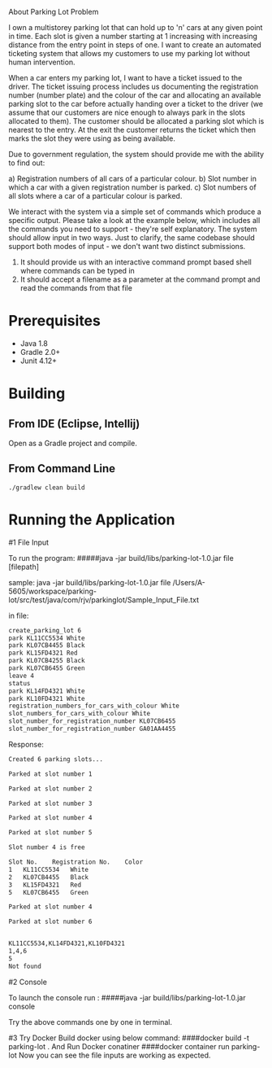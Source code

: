 About Parking Lot Problem

I own a multi­storey parking lot that can hold up to 'n' cars at any given point in time. Each slot is given a number starting at 1 increasing with increasing distance from the entry point in steps of one. I want to create an automated ticketing system that allows my customers to use my parking lot without human intervention. 

When a car enters my parking lot, I want to have a ticket issued to the driver. The ticket issuing process includes us documenting the registration number (number plate) and the colour of the car and allocating an available parking slot to the car before actually handing over a ticket to the driver (we assume that our customers are nice enough to always park in the slots allocated to them). The customer should be allocated a parking slot which is nearest to the entry. At the exit the customer returns the ticket which then marks the slot they were using as being available.

Due to government regulation, the system should provide me with the ability to find out:

a) Registration numbers of all cars of a particular colour.
b) Slot number in which a car with a given registration number is parked.
c) Slot numbers of all slots where a car of a particular colour is parked.

We interact with the system via a simple set of commands which produce a specific output. Please take a look at the example below, which includes all the commands you need to support - they're self explanatory. The system should allow input in two ways. Just to clarify, the same codebase should support both modes of input - we don't want two distinct submissions.

1) It should provide us with an interactive command prompt based shell where commands can be typed in
2) It should accept a filename as a parameter at the command prompt and read the commands from that file


Prerequisites
=============
* Java 1.8
* Gradle 2.0+
* Junit 4.12+

Building
========

From IDE (Eclipse, Intellij)
----------------------------

Open as a Gradle project and compile.

From Command Line
-----------------

    ./gradlew clean build

Running the Application
======================

#1 File Input

To run the program:
#####java -jar build/libs/parking-lot-1.0.jar file [filepath]

sample: java -jar build/libs/parking-lot-1.0.jar file /Users/A-5605/workspace/parking-lot/src/test/java/com/rjv/parkinglot/Sample_Input_File.txt

in file:

```sh
create_parking_lot 6
park KL­11­CC­5534 White
park KL­07­CB­4455 Black
park KL­15­FD­4321 Red
park KL­07­CB­4255 Black
park KL­07­CB­6455 Green
leave 4
status
park KL­14­FD­4321 White
park KL­10­FD­4321 White
registration_numbers_for_cars_with_colour White
slot_numbers_for_cars_with_colour White
slot_number_for_registration_number KL­07­CB­6455
slot_number_for_registration_number GA­01­AA­4455
```

Response:

```sh
Created 6 parking slots...

Parked at slot number 1

Parked at slot number 2

Parked at slot number 3

Parked at slot number 4

Parked at slot number 5

Slot number 4 is free

Slot No.	Registration No.	Color
1	KL­11­CC­5534	White
2	KL­07­CB­4455	Black
3	KL­15­FD­4321	Red
5	KL­07­CB­6455	Green

Parked at slot number 4

Parked at slot number 6


KL­11­CC­5534,KL­14­FD­4321,KL­10­FD­4321
1,4,6
5
Not found
```

#2 Console

To launch the console run  : 
#####java -jar build/libs/parking-lot-1.0.jar console

Try the above commands one by one in terminal.

#3 Try Docker
Build docker using below command:
####docker build -t parking-lot . 
And Run Docker conatiner 
####docker container run parking-lot
Now you can see the file inputs are working as expected.
